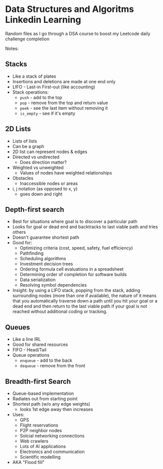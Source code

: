 # Data Structures and Algoritms Linkedin Learning
 Random files as I go through a DSA course to boost my Leetcode daily challenge completion

Notes:
## Stacks
 * Like a stack of plates
 * Insertions and deletions are made at one end only
 * LIFO - Last-in First-out (like accounting)
 * Stack operations:
   * `push` - add to the top
   * `pop` - remove from the top and return value
   * `peek` - see the last item without removing it
   * `is_empty` - see if it's empty

## 2D Lists
 * Lists of lists
 * Can be a graph
 * 2D list can represent nodes & edges
 * Directed vs undirected
   * Does direction matter?
 * Weighted vs unweighted
   * Values of nodes have weighted relationships
 * Obstacles 
   * Inaccessible nodes or areas
 * i, j notation (as opposed to x, y)
   * goes down and right

## Depth-first search
 * Best for situations where goal is to discover a particular path
 * Looks for goal or dead end and backtracks to last viable path and tries others
 * Doesn't guarantee shortest path
 * Good for:
   * Optimizing criteria (cost, speed, safety, fuel efficiency)
   * Pathfinding
   * Scheduling algorithms
   * Investment decision trees
   * Ordering formula cell evaluations in a spreadsheet
   * Determining order of completion for software builds
   * Data serialization
   * Resolving symbol dependencies
 * Insight: by using a LIFO stack, popping from the stack, adding surrounding nodes (more than one if available), the nature of it means that you automatically traverse down a path until you hit your goal or a dead end and then return to the last viable path if your goal is not reached without additional coding or tracking.

## Queues
 * Like a line IRL
 * Good for shared resources
 * FIFO - Head/Tail
 * Queue operations
   * `enqueue` - add to the back
   * `dequeue` - remove from the front

## Breadth-first Search
 * Queue-based implementation
 * Radiates out from starting point
 * Shortest path (w/o any edge weights)
   * looks 1st edge away then increases
 * Uses:
   * GPS
   * Flight reservations
   * P2P neighbor nodes
   * Solcial networking connections
   * Web crawlers
   * Lots of AI applications
   * Electronics and communication
   * Scientific modelling
 * AKA "Flood fill"